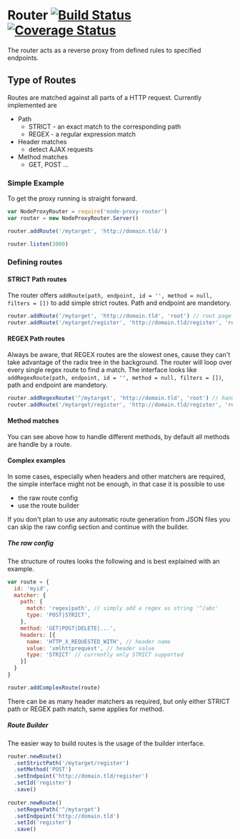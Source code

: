 # Router [![Build Status](https://travis-ci.org/evangelion1204/node-proxy-router.svg)](https://travis-ci.org/evangelion1204/node-proxy-router) [![Coverage Status](https://coveralls.io/repos/evangelion1204/node-proxy-router/badge.svg?branch=master&service=github)](https://coveralls.io/github/evangelion1204/node-proxy-router?branch=master)

The router acts as a reverse proxy from defined rules to specified endpoints.

## Type of Routes

Routes are matched against all parts of a HTTP request. Currently implemented are

* Path
    * STRICT - an exact match to the corresponding path
    * REGEX - a regular expression match
* Header matches
    * detect AJAX requests
* Method matches
    * GET, POST ...
 
### Simple Example

To get the proxy running is straight forward.

```js
var NodeProxyRouter = require('node-proxy-router')
var router = new NodeProxyRouter.Server()

router.addRoute('/mytarget', 'http://domain.tld/')

router.listen(3000)
```

### Defining routes

#### STRICT Path routes

The router offers `addRoute(path, endpoint, id = '', method = null, filters = [])` to add simple strict routes. Path and endpoint are mandetory.

```js
router.addRoute('/mytarget', 'http://domain.tld', 'root') // root page
router.addRoute('/mytarget/register', 'http://domain.tld/register', 'register', 'POST') // just handle POST requests for /register
```

#### REGEX Path routes

Always be aware, that REGEX routes are the slowest ones, cause they can't take advantage of the radix tree in the background. The router will loop over every single regex route to find a match. The interface looks like `addRegexRoute(path, endpoint, id = '', method = null, filters = [])`, path and endpoint are mandetory.

```js
router.addRegexRoute('^/mytarget', 'http://domain.tld', 'root') // handle all requests that starts with /mytarget
router.addRoute('/mytarget/register', 'http://domain.tld/register', 'register', 'POST') // expect the register POST
```

#### Method matches

You can see above how to handle different methods, by default all methods are handle by a route.

#### Complex examples

In some cases, especially when headers and other matchers are required, the simple interface might not be enough, in that case it is possible to use
* the raw route config
* use the route builder

If you don't plan to use any automatic route generation from JSON files you can skip the raw config section and continue with the builder.  

##### The raw config

The structure of routes looks the following and is best explained with an example.

```js
var route = {
  id: 'myid',
  matcher: {
    path: {
      match: 'regex|path', // simply add a regex as string '^/abc'
      type: 'POST|STRICT',
    },
    method: 'GET|POST|DELETE|...',
    headers: [{
      name: 'HTTP_X_REQUESTED_WITH', // header name
      value: 'xmlhttprequest', // header value
      type: 'STRICT' // currently only STRICT supported
    }]
  }
}

router.addComplexRoute(route)
```

There can be as many header matchers as required, but only either STRICT path or REGEX path match, same applies for method. 

##### Route Builder

The easier way to build routes is the usage of the builder interface.

```js
router.newRoute()
  .setStrictPath('/mytarget/register')
  .setMethod('POST')
  .setEndpoint('http://domain.tld/register')
  .setId('register')
  .save()
  
router.newRoute()
  .setRegexPath('^/mytarget')
  .setEndpoint('http://domain.tld')
  .setId('register')
  .save()
```